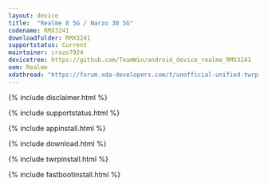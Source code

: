 ```yaml
---
layout: device
title:  "Realme 8 5G / Narzo 30 5G"
codename: RMX3241
downloadfolder: RMX3241
supportstatus: Current
maintainer: crazo7924
devicetree: https://github.com/TeamWin/android_device_realme_RMX3241
oem: Realme
xdathread: "https://forum.xda-developers.com/t/unofficial-unified-twrp-recovery-for-8-5g-narzo-30-5g.4406121/"
---
```


{% include disclaimer.html %}

{% include supportstatus.html %}

{% include appinstall.html %}

{% include download.html %}

{% include twrpinstall.html %}

{% include fastbootinstall.html %}
